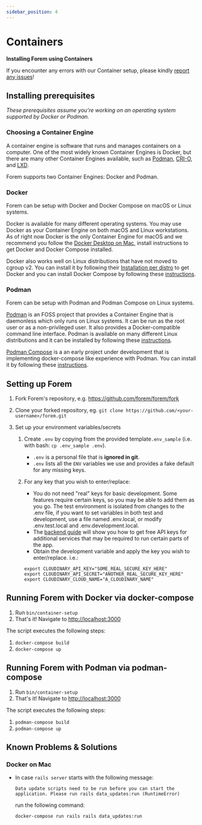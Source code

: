 ```yaml
---
sidebar_position: 4
---
```


# Containers

**Installing Forem using Containers**

If you encounter any errors with our Container setup, please kindly
[report any issues](https://github.com/forem/forem/issues/new/choose)!

## Installing prerequisites

_These prerequisites assume you're working on an operating system supported by
Docker or Podman._

### Choosing a Container Engine

A container engine is software that runs and manages containers on a computer.
One of the most widely known Container Engines is Docker, but there are many
other Container Engines available, such as [Podman](https://podman.io/),
[CRI-O](https://cri-o.io/), and
[LXD](https://linuxcontainers.org/lxd/introduction/).

Forem supports two Container Engines: Docker and Podman.

### Docker

Forem can be setup with Docker and Docker Compose on macOS or Linux systems.

Docker is available for many different operating systems. You may use Docker as
your Container Engine on both macOS and Linux workstations. As of right now
Docker is the only Container Engine for macOS and we recommend you follow the
[Docker Desktop on Mac](https://docs.docker.com/docker-for-mac/install/),
install instructions to get Docker and Docker Compose installed.

Docker also works well on Linux distributions that have not moved to cgroup v2.
You can install it by following their
[Installation per distro](https://docs.docker.com/engine/install/) to get Docker
and you can install Docker Compose by following these
[instructions](https://docs.docker.com/compose/install/).

### Podman

Forem can be setup with Podman and Podman Compose on Linux systems.

[Podman](https://podman.io/) is an FOSS project that provides a Container Engine
that is daemonless which only runs on Linux systems. It can be run as the root
user or as a non-privileged user. It also provides a Docker-compatible command
line interface. Podman is available on many different Linux distributions and it
can be installed by following these
[instructions](https://podman.io/getting-started/installation).

[Podman Compose](https://github.com/containers/podman-compose) is a an early
project under development that is implementing docker-compose like experience
with Podman. You can install it by following these
[instructions](https://github.com/containers/podman-compose#installation).

## Setting up Forem

1.  Fork Forem's repository, e.g. <https://github.com/forem/forem/fork>
1.  Clone your forked repository, eg.
    `git clone https://github.com/<your-username>/forem.git`
1.  Set up your environment variables/secrets

    1.  Create `.env` by copying from the provided template`.env_sample` (i.e.
        with bash: `cp .env_sample .env`).

        - `.env` is a personal file that is **ignored in git**.
        - `.env` lists all the `ENV` variables we use and provides a fake
          default for any missing keys.

    2.  For any key that you wish to enter/replace:

        - You do not need "real" keys for basic development. Some features
          require certain keys, so you may be able to add them as you go.
		  The test environment is isolated from changes to the .env file, if
		  you want to set variables in both test and development, use a file
		  named .env.local, or modify .env.test.local and .env.development.local.
        - The [backend guide](../../backend/configuration) will show you how to get free API keys
          for additional services that may be required to run certain parts of
          the app.
        - Obtain the development variable and apply the key you wish to
          enter/replace. i.e.:

        ```shell
        export CLOUDINARY_API_KEY="SOME_REAL_SECURE_KEY_HERE"
        export CLOUDINARY_API_SECRET="ANOTHER_REAL_SECURE_KEY_HERE"
        export CLOUDINARY_CLOUD_NAME="A_CLOUDINARY_NAME"
        ```

## Running Forem with Docker via docker-compose

1. Run `bin/container-setup`
2. That's it! Navigate to <http://localhost:3000>

The script executes the following steps:

1. `docker-compose build`
2. `docker-compose up`

## Running Forem with Podman via podman-compose

1. Run `bin/container-setup`
2. That's it! Navigate to <http://localhost:3000>

The script executes the following steps:

1. `podman-compose build`
2. `podman-compose up`

## Known Problems & Solutions

### Docker on Mac

- In case `rails server` starts with the following message:

  ```shell
  Data update scripts need to be run before you can start the application. Please run rails data_updates:run (RuntimeError)
  ```

  run the following command:

  ```shell
  docker-compose run rails rails data_updates:run
  ```
